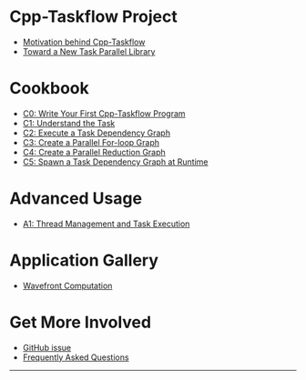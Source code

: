 
# Cpp-Taskflow Project

+ [Motivation behind Cpp-Taskflow](project/motivation.md)
+ [Toward a New Task Parallel Library](project/necessity.md)

# Cookbook

+ [C0: Write Your First Cpp-Taskflow Program](cookbook/hello_world.md)
+ [C1: Understand the Task](cookbook/task.md)
+ [C2: Execute a Task Dependency Graph](cookbook/dispatch.md)
+ [C3: Create a Parallel For-loop Graph](cookbook/parallel_for.md)
+ [C4: Create a Parallel Reduction Graph](cookbook/reduce.md)
+ [C5: Spawn a Task Dependency Graph at Runtime](cookbook/dynamic_tasking.md)

# Advanced Usage

+ [A1: Thread Management and Task Execution](advanced/thread.md)

# Application Gallery

+ [Wavefront Computation](app/wavefront/wavefront.md)

# Get More Involved

+ [GitHub issue][Github issues]
+ [Frequently Asked Questions](faq.md)


* * *

[README]:                ../README.md
[Github issues]:         https://github.com/cpp-taskflow/cpp-taskflow/issues
[Github pull requests]:  https://github.com/cpp-taskflow/cpp-taskflow/pulls


